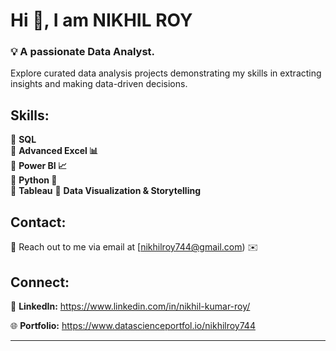 # Hi 👋, I am NIKHIL ROY  

### 💡 A passionate Data Analyst.  

Explore curated data analysis projects demonstrating my skills in extracting insights and making data-driven decisions.  

## Skills:  
🔹 **SQL**  
🔹 **Advanced Excel 📊**  
🔹 **Power BI 📈**  
🔹 **Python 🐍**  
🔹 **Tableau**
🔹 **Data Visualization & Storytelling**  

## Contact:  
📧 Reach out to me via email at [nikhilroy744@gmail.com) ✉️  

## Connect:  
🔗 **LinkedIn:** https://www.linkedin.com/in/nikhil-kumar-roy/

🌐 **Portfolio:** https://www.datascienceportfol.io/nikhilroy744

---
